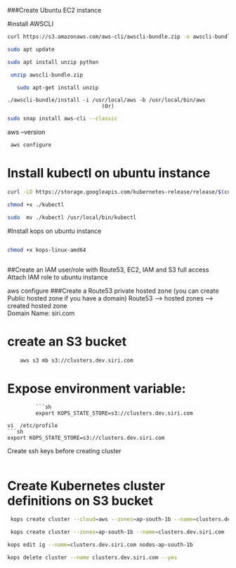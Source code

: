                                      

###Create Ubuntu EC2 instance

#install AWSCLI

```sh
curl https://s3.amazonaws.com/aws-cli/awscli-bundle.zip -o awscli-bundle.zip
```

 ```sh
sudo apt update
```

 ```sh
 sudo apt install unzip python
```
```sh
 unzip awscli-bundle.zip
  ```
```sh
   sudo apt-get install unzip 
```
    ./awscli-bundle/install -i /usr/local/aws -b /usr/local/bin/aws
                                  (Or)

```sh
sudo snap install aws-cli --classic
```
 aws –version
```sh
 aws configure
```
#  Install kubectl on ubuntu instance
```sh
curl -LO https://storage.googleapis.com/kubernetes-release/release/$(curl -s https://storage.googleapis.com/kubernetes-release/release/stable.txt)/bin/linux/amd64/kubectl
```

```sh
chmod +x ./kubectl
```
```sh
sudo  mv ./kubectl /usr/local/bin/kubectl
```
#Install kops on ubuntu instance

```sh  curl -LO            https://github.com/kubernetes/kops/releases/download/$(curl -s https://api.github.com/repos/kubernetes/kops/releases/latest | grep tag_name | cut -d '"' -f 4)/kops-linux-amd64
 ```

```sh
chmod +x kops-linux-amd64
```
```sh  sudo mv kops-linux-amd64 /usr/local/bin/kops

```
##Create an IAM user/role with Route53, EC2, IAM and S3 full access
Attach IAM role to ubuntu instance

aws configure
###Create a Route53 private hosted zone (you can create Public hosted zone if you have a domain)
Route53 --> hosted zones --> created hosted zone  
Domain Name: siri.com

# create an S3 bucket
```sh
    aws s3 mb s3://clusters.dev.siri.com
```
# Expose environment variable:
             ```sh
             export KOPS_STATE_STORE=s3://clusters.dev.siri.com
```
vi  /etc/profile
```sh
export KOPS_STATE_STORE=s3://clusters.dev.siri.com
```

Create ssh keys before creating cluster
 ```sh ssh-keygen
```
# Create Kubernetes cluster definitions on S3 bucket
```sh
 kops create cluster --cloud=aws --zones=ap-south-1b --name=clusters.dev.siri.com --dns-zone=siri.com --dns private
```
```sh
 kops create cluster --zones=ap-south-1b --name=clusters.dev.siri.com --dns- zone=siri.com --dns private
```
```sh
kops edit ig --name=clusters.dev.siri.com nodes-ap-south-1b
```

```sh
kops delete cluster --name clusters.dev.siri.com --yes
```
